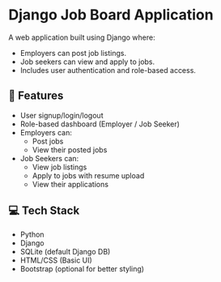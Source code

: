 # Django Job Board Application

A web application built using Django where:
- Employers can post job listings.
- Job seekers can view and apply to jobs.
- Includes user authentication and role-based access.

## 🔧 Features

- User signup/login/logout
- Role-based dashboard (Employer / Job Seeker)
- Employers can:
  - Post jobs
  - View their posted jobs
- Job Seekers can:
  - View job listings
  - Apply to jobs with resume upload
  - View their applications

## 💻 Tech Stack

- Python
- Django
- SQLite (default Django DB)
- HTML/CSS (Basic UI)
- Bootstrap (optional for better styling)
